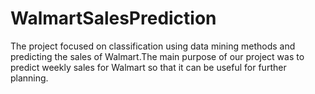 # WalmartSalesPrediction
The project focused on classification using data mining methods and predicting the sales of Walmart.The main purpose of our project was to predict weekly sales for Walmart so that it can be useful for further planning.
